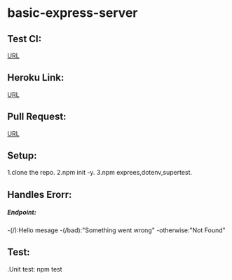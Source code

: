 # basic-express-server



## Test CI:
[URL](https://github.com/AyahZaareer/basic-express-server/actions)

## Heroku Link:
[URL](https://ayah-basic-express-server.herokuapp.com)

## Pull Request:
[URL](https://github.com/AyahZaareer/basic-express-server/pull/1)

## Setup:
1.clone the repo.
2.npm init -y.
3.npm exprees,dotenv,supertest.

## Handles Erorr:
##### Endpoint:
-(/):Hello mesage
-(/bad):"Something went wrong"
-otherwise:"Not Found"


## Test:
.Unit test: npm test
